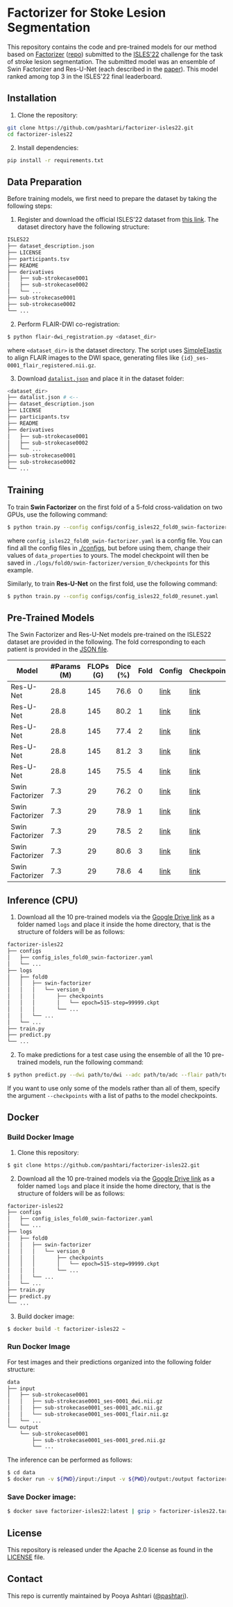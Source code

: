 # Factorizer for Stoke Lesion Segmentation

This repository contains the code and pre-trained models for our method based on [Factorizer](https://doi.org/10.1016/j.media.2022.102706) ([repo](https://github.com/pashtari/factorizer)) submitted to the [ISLES'22](https://isles22.grand-challenge.org/) challenge for the task of stroke lesion segmentation. The submitted model was an ensemble of Swin Factorizer and Res-U-Net (each described in the [paper](https://arxiv.org/abs/2202.12295)). This model ranked among top 3 in the ISLES'22 final leaderboard.

## Installation

1. Clone the repository:

```bash
git clone https://github.com/pashtari/factorizer-isles22.git
cd factorizer-isles22
```

2. Install dependencies:

```bash
pip install -r requirements.txt
```

## Data Preparation

Before training models, we first need to prepare the dataset by taking the following steps:

1. Register and download the official ISLES'22 dataset from [this link](https://isles22.grand-challenge.org/). The dataset directory have the following structure:

```bash
ISLES22
├── dataset_description.json
├── LICENSE
├── participants.tsv
├── README
├── derivatives
│   ├── sub-strokecase0001
│   ├── sub-strokecase0002
│   └── ...
├── sub-strokecase0001
├── sub-strokecase0002
└── ...
```

2. Perform FLAIR-DWI co-registration:

```bash
$ python flair-dwi_registration.py <dataset_dir>
```

where `<dataset_dir>` is the dataset directory. The script uses [SimpleElastix](https://simpleelastix.github.io/) to align FLAIR images to the DWI space, generating files like `{id}_ses-0001_flair_registered.nii.gz`.

3. Download [`datalist.json`](datalist.json) and place it in the dataset folder:

```bash
<dataset_dir>
├── datalist.json # <--
├── dataset_description.json
├── LICENSE
├── participants.tsv
├── README
├── derivatives
│   ├── sub-strokecase0001
│   ├── sub-strokecase0002
│   └── ...
├── sub-strokecase0001
├── sub-strokecase0002
└── ...
```


## Training

To train **Swin Factorizer** on the first fold of a 5-fold cross-validation on two GPUs, use the following command:

```bash
$ python train.py --config configs/config_isles22_fold0_swin-factorizer.yaml
```

where `config_isles22_fold0_swin-factorizer.yaml` is a config file. You can find all the config files in [./configs](./configs), but before using them, change their values of `data_properties` to yours. The model checkpoint will then be saved in `./logs/fold0/swin-factorizer/version_0/checkpoints` for this example.

Similarly, to train **Res-U-Net** on the first fold, use the following command:

```bash
$ python train.py --config configs/config_isles22_fold0_resunet.yaml
```


## Pre-Trained Models

The Swin Factorizer and Res-U-Net models pre-trained on the ISLES22 dataset are provided in the following. The fold corresponding to each patient is provided in the [JSON file](datalist.json).

| Model           | #Params (M) | FLOPs (G) | Dice (%) | Fold | Config                                                          | Checkpoint                                                                                                                                      |
|-----------------|-------------|-----------|----------|------|-----------------------------------------------------------------|-------------------------------------------------------------------------------------------------------------------------------------------------|
| Res-U-Net       | 28.8        | 145       | 76.6     | 0    | [link](./configs/config_isles22_fold0_resunet.yaml)         | [link](https://drive.google.com/file/d/11ta9QQgsCxFa6yhJ8P3NphWmTdOfV-Qh/view?usp=sharing) |
| Res-U-Net       | 28.8        | 145       | 80.2     | 1    | [link](./configs/config_isles22_fold1_resunet.yaml)         | [link](https://drive.google.com/file/d/129DwLsD4ADYA0gvLJ0aAamzMcnp3ztQb/view?usp=sharing) |
| Res-U-Net       | 28.8        | 145       | 77.4     | 2    | [link](./configs/config_isles22_fold2_resunet.yaml)         | [link](https://drive.google.com/file/d/12-bgW4W54W1-jLjUUAow9x5ZvyB5RhVj/view?usp=sharing) |
| Res-U-Net       | 28.8        | 145       | 81.2     | 3    | [link](./configs/config_isles22_fold3_resunet.yaml)         | [link](https://drive.google.com/file/d/11zuznPQvI9rUjW7XUR7wEianqoHvlflT/view?usp=sharing) |
| Res-U-Net       | 28.8        | 145       | 75.5     | 4    | [link](./configs/config_isles22_fold4_resunet.yaml)         | [link](https://drive.google.com/file/d/11zHYKqdzjfKcGDkkf2jqW5sr08QVQmf7/view?usp=sharing) |
| Swin Factorizer | 7.3         | 29        | 76.2     | 0    | [link](./configs/config_isles22_fold0_swin-factorizer.yaml) | [link](https://drive.google.com/file/d/11wFyWpCV9BqiHxIySef5Y1ZZoBEhfvvl/view?usp=sharing) |
| Swin Factorizer | 7.3         | 29        | 78.9     | 1    | [link](./configs/config_isles22_fold1_swin-factorizer.yaml) | [link](https://drive.google.com/file/d/127u43vv_-M9GJfT9Vrdas8AnNPg9MWNe/view?usp=sharing) |
| Swin Factorizer | 7.3         | 29        | 78.5     | 2    | [link](./configs/config_isles22_fold2_swin-factorizer.yaml) | [link](https://drive.google.com/file/d/1206o6L4fo15kqSrPgDwql0pxiFg7pz7S/view?usp=sharing) |
| Swin Factorizer | 7.3         | 29        | 80.6     | 3    | [link](./configs/config_isles22_fold3_swin-factorizer.yaml) | [link](https://drive.google.com/file/d/11zgQCa-Vgdnn5UbkCEVSKCIaWAhhxC1J/view?usp=sharing) |
| Swin Factorizer | 7.3         | 29        | 78.6     | 4    | [link](./configs/config_isles22_fold4_swin-factorizer.yaml) | [link](https://drive.google.com/file/d/11z_XnCIIgnZZYTQAaFL_Xq53oTnpY2BI/view?usp=sharing) |


## Inference (CPU)

1. Download all the 10 pre-trained models via the [Google Drive link](https://drive.google.com/drive/folders/1onYJehT1ecVj_ABP6j1NAQr_10OGwS8r?usp=sharing) as a folder named `logs` and place it inside the home directory, that is the structure of folders will be as follows:

```bash
factorizer-isles22
├── configs
│   ├── config_isles_fold0_swin-factorizer.yaml
│   └── ...
├── logs
│   ├── fold0
│   │   ├── swin-factorizer
│   │   │   └── version_0
│   │   │       ├── checkpoints
│   │   │       │   └── epoch=515-step=99999.ckpt
│   │   │       └── ...
│   │   └── ...
│   └── ...
├── train.py
├── predict.py
└── ...
```

2. To make predictions for a test case using the ensemble of all the 10 pre-trained models, run the following command:

```bash
$ python predict.py --dwi path/to/dwi --adc path/to/adc --flair path/to/flair --output <output_dir> 
```

If you want to use only some of the models rather than all of them, specify the argument `--checkpoints` with a list of paths to the model checkpoints.


## Docker


### Build Docker Image

1. Clone this repository:

```bash
$ git clone https://github.com/pashtari/factorizer-isles22.git
```

2. Download all the 10 pre-trained models via the [Google Drive link](https://drive.google.com/drive/folders/1onYJehT1ecVj_ABP6j1NAQr_10OGwS8r?usp=sharing) as a folder named `logs` and place it inside the home directory, that is the structure of folders will be as follows:

```bash
factorizer-isles22
├── configs
│   ├── config_isles_fold0_swin-factorizer.yaml
│   └── ...
├── logs
│   ├── fold0
│   │   ├── swin-factorizer
│   │   │   └── version_0
│   │   │       ├── checkpoints
│   │   │       │   └── epoch=515-step=99999.ckpt
│   │   │       └── ...
│   │   └── ...
│   └── ...
├── train.py
├── predict.py
└── ...
```


3. Build docker image:

```bash
$ docker build -t factorizer-isles22 ~ 
```


### Run Docker Image

For test images and their predictions organized into the following folder structure:

```bash
data
├── input
│   ├── sub-strokecase0001
│   │   ├── sub-strokecase0001_ses-0001_dwi.nii.gz
│   │   ├── sub-strokecase0001_ses-0001_adc.nii.gz
│   │   └── sub-strokecase0001_ses-0001_flair.nii.gz
│   └── ...
└── output
    └── sub-strokecase0001
        ├── sub-strokecase0001_ses-0001_pred.nii.gz
        └── ...
```

The inference can be performed as follows:

```bash
$ cd data
$ docker run -v ${PWD}/input:/input -v ${PWD}/output:/output factorizer-isles22 --dwi /input/sub-strokecase0001/sub-strokecase0001_ses-0001_dwi.nii.gz --adc /input/sub-strokecase0001/sub-strokecase0001_ses-0001_adc.nii.gz --flair /input/sub-strokecase0001/sub-strokecase0001_ses-0001_flair.nii.gz --output /output/sub-strokecase0001/sub-strokecase0001_ses-0001_pred.nii.gz
```


### Save Docker image:

```bash
$ docker save factorizer-isles22:latest | gzip > factorizer-isles22.tar.gz
```


## License

This repository is released under the Apache 2.0 license as found in the [LICENSE](LICENSE) file.


## Contact

This repo is currently maintained by Pooya Ashtari ([@pashtari](https://github.com/pashtari)).